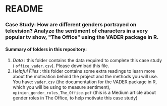 # README

### Case Study: How are different genders portrayed on television?  Analyze the sentiment of characters in a very popular tv show, "The Office" using the VADER package in R.

#### Summary of folders in this repository:

1. *Data* : this folder contains the data required to complete this case study ( `office_vader.csv`).  Please download this file.
2. *Helpful Files* : this folder contains some extra readings to learn more about the motivation behind the project and the methods you will use. You have: `vader.csv` (the documentation for the VADER package in R, which you will be using to measure sentiment), `opinion_gender_roles_The_Office.pdf` (this is a Medium article about gender roles in The Office, to help motivate this case study)


